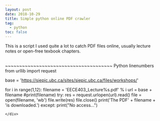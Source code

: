 ```yaml
---
layout: post
date: 2018-10-29
title: Simple python online PDF crawler 
tag:
  - python
toc: false
---
```


This is a script I used quite a lot to catch PDF files online, usually lecture notes or open-free texbook chapters.

<br>


<div>
~~~~~~~~~~~~~~~~~~~~~~~~~~~~~~~~~~~~~~ Python linenumbers
from urllib import request

base = 'https://siepic.ubc.ca/sites/siepic.ubc.ca/files/workshops/'

for i in range(1,12):
	filename = 'EECE403_Lecture%s.pdf' % i
	url = base + filename
	#print(filename)
	try:
		res = request.urlopen(url).read()
		file = open(filename, 'wb')
		file.write(res)
		file.close()
		print('The PDF' + filename + 'is downloaded.')
	except:
		print("No access...")
~~~~~~~~~~~~~~~~~~~~~~~~~~~~~~~~~~~~~~
</div>


